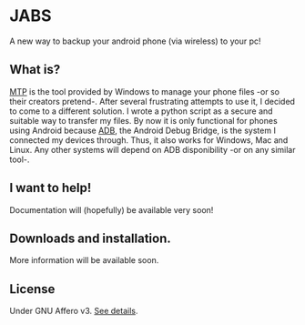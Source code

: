 # JABS
A new way to backup your android phone (via wireless) to your pc!

## What is?
[MTP](https://en.wikipedia.org/wiki/Media_Transfer_Protocol) is the tool provided by Windows to manage your phone files -or so their creators pretend-. After several frustrating attempts to use it, I decided to come to a different solution. I wrote a python script as a  secure and suitable way to transfer my files. By now it is only functional for phones using Android because [ADB](https://developer.android.com/studio/command-line/adb), the Android Debug Bridge, is the system I connected my devices through. Thus, it also works for Windows, Mac and Linux. Any other systems will depend on ADB disponibility -or on any similar tool-.
 
## I want to help!
Documentation will (hopefully) be available very soon!

## Downloads and installation.
More information will be available soon.

## License
Under GNU Affero v3. [See details](./LICENSE_aclarations.md).
